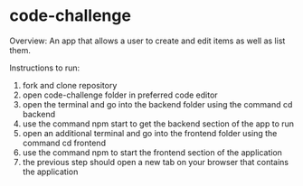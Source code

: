 # code-challenge

Overview:
An app that allows a user to create and edit items as well as list them.

Instructions to run:
1. fork and clone repository
2. open code-challenge folder in preferred code editor
3. open the terminal and go into the backend folder using the command cd backend
4. use the command npm start to get the backend section of the app to run
5. open an additional terminal and go into the frontend folder using the command cd frontend
6. use the command npm to start the frontend section of the application
7. the previous step should open a new tab on your browser that contains the application

